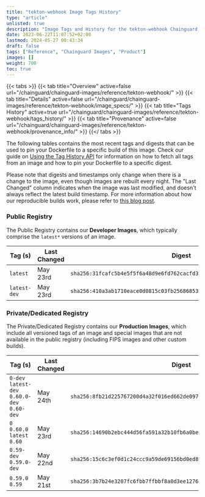 ```yaml
---
title: "tekton-webhook Image Tags History"
type: "article"
unlisted: true
description: "Image Tags and History for the tekton-webhook Chainguard Image"
date: 2023-06-22T11:07:52+02:00
lastmod: 2024-05-27 00:43:34
draft: false
tags: ["Reference", "Chainguard Images", "Product"]
images: []
weight: 700
toc: true
---
```


{{< tabs >}}
{{< tab title="Overview" active=false url="/chainguard/chainguard-images/reference/tekton-webhook/" >}}
{{< tab title="Details" active=false url="/chainguard/chainguard-images/reference/tekton-webhook/image_specs/" >}}
{{< tab title="Tags History" active=true url="/chainguard/chainguard-images/reference/tekton-webhook/tags_history/" >}}
{{< tab title="Provenance" active=false url="/chainguard/chainguard-images/reference/tekton-webhook/provenance_info/" >}}
{{</ tabs >}}

The following tables contains the most recent tags and digests that can be used to pin your Dockerfile to a specific build of this image. Check our guide on [Using the Tag History API](/chainguard/chainguard-images/using-the-tag-history-api/) for information on how to fetch all tags from an image and how to pin your Dockerfile to a specific digest.

Please note that digests and timestamps only change when there is a change to the image, even though images are rebuilt every night. The "Last Changed" column indicates when the image was last modified, and doesn't always reflect the latest build timestamp. For more information about how our reproducible builds work, please refer to [this blog post](https://www.chainguard.dev/unchained/reproducing-chainguards-reproducible-image-builds).

### Public Registry
The Public Registry contains our **Developer Images**, which typically comprise the `latest*` versions of an image.

| Tag (s)       | Last Changed | Digest                                                                    |
|---------------|--------------|---------------------------------------------------------------------------|
|  `latest`     | May 23rd     | `sha256:31fcafc5b4e5f5f6a48d9e6fd762cacfd3d0ea8bf65185a51d1edbfdbffc91bb` |
|  `latest-dev` | May 23rd     | `sha256:410a3ab1710eace0d0815c03fb25686853f2766d8c4ca56af99b0ce88b6e78c7` |


### Private/Dedicated Registry
The Private/Dedicated Registry contains our **Production Images**, which include all versioned tags of an image and special images that are not available in the public registry (including FIPS images and other custom builds).

| Tag (s)                                       | Last Changed | Digest                                                                    |
|-----------------------------------------------|--------------|---------------------------------------------------------------------------|
|  `0-dev` `latest-dev` `0.60.0-dev` `0.60-dev` | May 24th     | `sha256:8fb21d225767200d4a32f016ed662de097f8787063e3d3e8849c04d884ea90fa` |
|  `0` `0.60.0` `latest` `0.60`                 | May 23rd     | `sha256:14690b2ebc444d56fa591a32b10fb6a0be194593f2ef9e96156da004ad6c2270` |
|  `0.59-dev` `0.59.0-dev`                      | May 22nd     | `sha256:15c6c3ef0d1c24ccc9a59de69156bd0ed8a9c94162d13d93ffeed20607e70a24` |
|  `0.59.0` `0.59`                              | May 21st     | `sha256:3b7b24e3207fc6fbb7ffbbf8a0d3ee12769aa43b59e74965bbb63d470bbfbb8d` |

